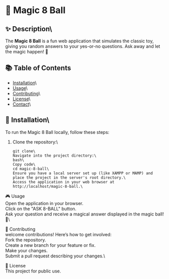 # 🎱 Magic 8 Ball

## ✨ Description\

The **Magic 8 Ball** is a fun web application that simulates the classic toy, giving you random answers to your yes-or-no questions. Ask away and let the magic happen! 🌟

## 📚 Table of Contents

- [Installation](#installation)\
- [Usage](#usage)\
- [Contributing](#contributing)\
- [License](#license)\
- [Contact](#contact)\

## 🚀 Installation\

To run the Magic 8 Ball locally, follow these steps:

1. Clone the repository:\
   ```bash\
   git clone\
   Navigate into the project directory:\
   bash\
   Copy code\
   cd magic-8-ball\
   Ensure you have a local server set up (like XAMPP or MAMP) and place the project in the server's root directory.\
   Access the application in your web browser at http://localhost/magic-8-ball.\
   ```

🎮 Usage\
Open the application in your browser.\
Click on the "ASK 8-BALL" button.\
Ask your question and receive a magical answer displayed in the magic ball! 🎉\

🤝 Contributing\
welcome contributions! Here’s how to get involved:\
Fork the repository.\
Create a new branch for your feature or fix.\
Make your changes.\
Submit a pull request describing your changes.\

📝 License\
This project for public use.
